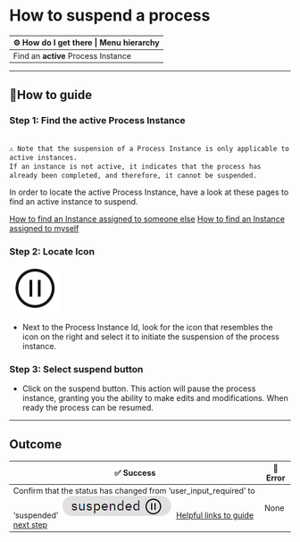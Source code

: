 # How to suspend a process


| ⚙ How do I get there \| Menu hierarchy |
| --- |
| Find an **active** Process Instance |
---

## 📔How to guide

### **Step 1: Find the active Process Instance** 

```{admonition} Note

⚠ Note that the suspension of a Process Instance is only applicable to active instances. 
If an instance is not active, it indicates that the process has already been completed, and therefore, it cannot be suspended.
```

In order to locate the active Process Instance, have a look at these pages to find an active instance to suspend.

[How to find an Instance assigned to someone else](find_an_instance_assigned_to_someone_else.md) 
[How to find an Instance assigned to myself](find_an_instance_assigned_to_myself.md)

### **Step 2: Locate Icon** 

![img|20x21](images/suspend.png)

- Next to the Process Instance Id, look for the icon that resembles the icon on the right and select it to initiate the suspension of the process instance.

### **Step 3: Select suspend button**

- Click on the suspend button. This action will pause the process instance, granting you the ability to make edits and modifications. When ready the process can be resumed. 

---

## **Outcome**

| ✅ Success                                                     | 🚫 Error |
| ------------------------------------------------------------- | ------- |
| Confirm that the status has changed from ‘user_input_required’ to ‘suspended’ ![suspend_status](images/suspended.png) [Helpful links to guide next step](resume_a_process.md) |None|



